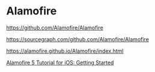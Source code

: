 # Alamofire

<https://github.com/Alamofire/Alamofire>

<https://sourcegraph.com/github.com/Alamofire/Alamofire>

<https://alamofire.github.io/Alamofire/index.html>

[Alamofire 5 Tutorial for iOS: Getting Started](https://www.raywenderlich.com/6587213-alamofire-5-tutorial-for-ios-getting-started)
